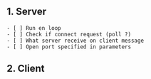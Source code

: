 ## 1. Server

 	- [ ] Run en loop
   	- [ ] Check if connect request (poll ?)
   	- [ ] What server receive on client message 
   	- [ ] Open port specified in parameters

## 2. Client

